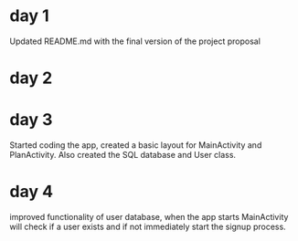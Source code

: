 # day 1
Updated README.md with the final version of the project proposal

# day 2


# day 3
Started coding the app, created a basic layout for MainActivity and PlanActivity. Also created the SQL database and User class.

# day 4
improved functionality of user database, when the app starts MainActivity will check if a user exists and if not immediately start the signup process. 
